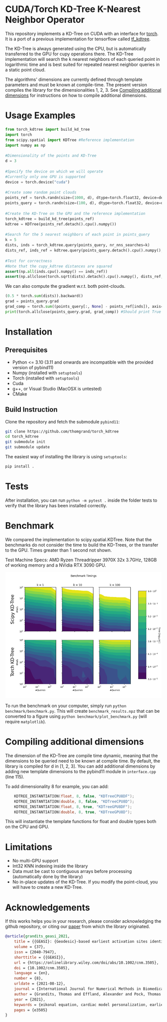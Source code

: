 # CUDA/Torch KD-Tree K-Nearest Neighbor Operator
This repository implements a KD-Tree on CUDA with an interface for [torch](https://pytorch.org/). It is a port of a previous implementation for tensorflow called [tf_kdtree](https://github.com/thomgrand/tf_kdtree).

The KD-Tree is always generated using the CPU, but is automatically transferred to the GPU for cupy operations there. The KD-Tree implementation will search the k nearest neighbors of each queried point in logarithmic time and is best suited for repeated nearest neighbor queries in a static point cloud.

The algorithms' dimensions are currently defined through template parameters and must be known at compile-time. The present version compiles the library for the dimensionalities 1, 2, 3. See [Compiling additional dimensions](#compiling-additional-dimensions) for instructions on how to compile additional dimensions.

# Usage Examples

```python
from torch_kdtree import build_kd_tree
import torch
from scipy.spatial import KDTree #Reference implementation
import numpy as np

#Dimensionality of the points and KD-Tree
d = 3

#Specify the device on which we will operate
#Currently only one GPU is supported
device = torch.device("cuda")

#Create some random point clouds
points_ref = torch.randn(size=(1000, d), dtype=torch.float32, device=device, requires_grad=True) * 1e3
points_query = torch.randn(size=(100, d), dtype=torch.float32, device=device, requires_grad=True) * 1e3

#Create the KD-Tree on the GPU and the reference implementation
torch_kdtree = build_kd_tree(points_ref)
kdtree = KDTree(points_ref.detach().cpu().numpy())

#Search for the 5 nearest neighbors of each point in points_query
k = 5
dists, inds = torch_kdtree.query(points_query, nr_nns_searches=k)
dists_ref, inds_ref = kdtree.query(points_query.detach().cpu().numpy(), k=k)

#Test for correctness 
#Note that the cupy_kdtree distances are squared
assert(np.all(inds.cpu().numpy() == inds_ref))
assert(np.allclose(torch.sqrt(dists).detach().cpu().numpy(), dists_ref, atol=1e-5))
```

We can also compute the gradient w.r.t. both point-clouds.

```python
(0.5 * torch.sum(dists)).backward()
grad = points_query.grad 
grad_comp = torch.sum((points_query[:, None] - points_ref[inds]), axis=-2)
print(torch.allclose(points_query.grad, grad_comp)) #Should print True
```

# Installation

Prerequisites
-------------
- Python <= 3.10 (3.11 and onwards are incompatible with the provided version of pybind11)
- Numpy (installed with `setuptools`)
- Torch (installed with `setuptools`)
- Cuda
- g++, or Visual Studio (MacOSX is untested)
- CMake

Build Instruction
-----------------
Clone the repository and fetch the submodule `pybind11`:
```bash
git clone https://github.com/thomgrand/torch_kdtree
cd torch_kdtree
git submodule init
git submodule update
```
The easiest way of installing the library is using `setuptools`:
```bash
pip install .
```


# Tests
After installation, you can run `python -m pytest .` inside the folder tests to verify that the library has been installed correctly.

# Benchmark

We compared the implementation to scipy.spatial.KDTree. Note that the benchmarks do not consider the time to build the KD-Trees, or the transfer to the GPU. Times greater than 1 second not shown.

Test Machine Specs: AMD Ryzen Threadripper 3970X 32x 3.7GHz, 128GB of working memory and a NVidia RTX 3090 GPU.

![alt text](benchmark.png "Benchmark")

To run the benchmark on your computer, simply run `python benchmark/benchmark.py`. This will create `benchmark_results.npz` that can be converted to a figure using `python benchmark/plot_benchmark.py` (will require `matplotlib`).

# Compiling additional dimensions

The dimension of the KD-Tree are compile time dynamic, meaning that the dimensions to be queried need to be known at compile time. By default, the library is compiled for d in [1, 2, 3]. You can add additional dimensions by adding new template dimensions to the pybind11 module in `interface.cpp` (line 115).

To add dimensionality 8 for example, you can add:
```cpp
    KDTREE_INSTANTIATION(float, 8, false, "KDTreeCPU8DF");
    KDTREE_INSTANTIATION(double, 8, false, "KDTreeCPU8D");
    KDTREE_INSTANTIATION(float, 8, true, "KDTreeGPU8DF");
    KDTREE_INSTANTIATION(double, 8, true, "KDTreeGPU8D");
```

This will instantiate the template functions for float and double types both on the CPU and GPU.

# Limitations

- No multi-GPU support
- Int32 KNN indexing inside the library
- Data must be cast to contiguous arrays before processing (automatically done by the library)
- No in-place updates of the KD-Tree. If you modify the point-cloud, you will have to create a new KD-Tree.


# Acknowledgements

If this works helps you in your research, please consider acknowledging the github repository, or citing our [paper](https://arxiv.org/abs/2102.09962) from which the library originated.

```bibtex
@article{grandits_geasi_2021,
	title = {{GEASI}: {Geodesic}-based earliest activation sites identification in cardiac models},
	volume = {37},
	issn = {2040-7947},
	shorttitle = {{GEASI}},
	url = {https://onlinelibrary.wiley.com/doi/abs/10.1002/cnm.3505},
	doi = {10.1002/cnm.3505},
	language = {en},
	number = {8},
	urldate = {2021-08-12},
	journal = {International Journal for Numerical Methods in Biomedical Engineering},
	author = {Grandits, Thomas and Effland, Alexander and Pock, Thomas and Krause, Rolf and Plank, Gernot and Pezzuto, Simone},
	year = {2021},
	keywords = {eikonal equation, cardiac model personalization, earliest activation sites, Hamilton–Jacobi formulation, inverse ECG problem, topological gradient},
	pages = {e3505}
}
```

